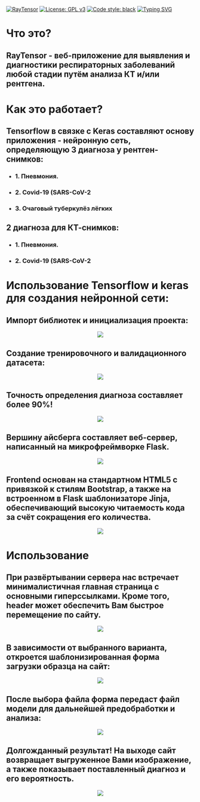 [![RayTensor](https://github.com/AdvoCut007/RayTensor/actions/workflows/raytensor.yml/badge.svg)](https://github.com/AdvoCut007/RayTensor/actions/workflows/raytensor.yml)
[![License: GPL v3](https://img.shields.io/badge/License-GPLv3-blue.svg)](https://www.gnu.org/licenses/gpl-3.0)
[![Code style: black](https://img.shields.io/badge/code%20style-black-000000.svg)](https://github.com/psf/black)
[![Typing SVG](https://readme-typing-svg.herokuapp.com/?lines=RayTensor+v+2.0)](https://git.io/typing-svg)

# Что это?

## RayTensor - веб-приложение для выявления и диагностики респираторных заболеваний любой стадии путём анализа КТ и/или рентгена.

# Как это работает?

## Tensorflow в связке с Keras составляют основу приложения - нейронную сеть, определяющую 3 диагноза у рентген-снимков:
<ul>
<li><h3>1. Пневмония.</h3></li>
<li><h3>2. Covid-19 (SARS-CoV-2</h3></li>
<li><h3>3. Очаговый туберкулёз лёгких</h3></li>
</ul>

## 2 диагноза для КТ-снимков:
<ul>
<li><h3>1. Пневмония.</h3></li>
<li><h3>2. Covid-19 (SARS-CoV-2</h3></li>
</ul>

# Использование Tensorflow и keras для создания нейронной сети:

## Импорт библиотек и инициализация проекта:

<p align="center">
<img src="static/images/readme/tensorinit.png">
</p>

## Создание тренировочного и валидационного датасета:

<p align="center">
<img src="static/images/readme/tensordf.png">
</p>

## Точность определения диагноза составляет более 90%!

<p align="center">
<img src="static/images/readme/accuracy.png">
</p>


## Вершину айсберга составляет веб-сервер, написанный на микрофреймворке Flask.

<p align="center">
<img src="static/images/readme/flask.png"
</p>

## Frontend основан на стандартном HTML5 с привязкой к стилям Bootstrap, а также на встроенном в Flask шаблонизаторе Jinja, обеспечивающий высокую читаемость кода за счёт сокращения его количества.

<p align="center">
<img src="static/images/readme/jinja.png">
</p>

# Использование

## При развёртывании сервера нас встречает минималистичная главная страница с основными гиперссылками. Кроме того, header может обеспечить Вам быстрое перемещение по сайту.

<p align="center">
<img src="static/images/readme/index.png">
</p>

## В зависимости от выбранного варианта, откроется шаблонизированная форма загрузки образца на сайт:

<p align="center">
<img src="static/images/readme/flaskform.png">
</p>

## После выбора файла форма передаст файл модели для дальнейшей предобработки и анализа:

<p align="center">
<img src="static/images/readme/preprocess.png">
</p>

## Долгожданный результат! На выходе сайт возвращает выгруженное Вами изображение, а также показывает поставленный диагноз и его вероятность.

<p align="center">
<img src="static/images/readme/result.png">
</p>
